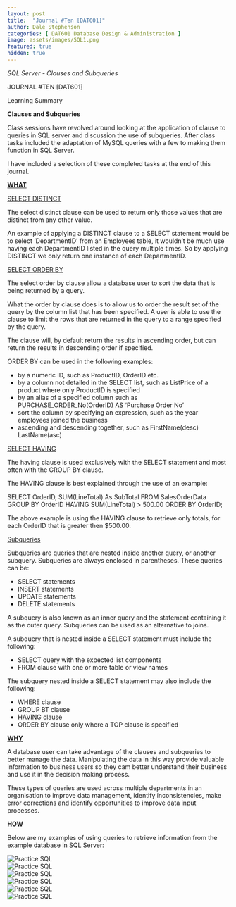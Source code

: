 ```yaml
---
layout: post
title:  "Journal #Ten [DAT601]"
author: Dale Stephenson
categories: [ DAT601 Database Design & Administration ]
image: assets/images/SQL1.png
featured: true
hidden: true
---
```

<i>SQL Server - Clauses and Subqueries</i>

JOURNAL #TEN [DAT601]

Learning Summary<br>

<b>Clauses and Subqueries</b>

Class sessions have revolved around looking at the application of clause to queries in SQL server and discussion the use of subqueries. After class tasks included the adaptation of MySQL queries with a few to making them function in SQL Server. 

I have included a selection of these completed tasks at the end of this journal.

<b><u>WHAT</u></b>

<u>SELECT DISTINCT</u>

The select distinct clause can be used to return only those values that are distinct from any other value.

An example of applying a DISTINCT clause to a SELECT statement would be to select ‘DepartmentID’ from an Employees table, it wouldn’t be much use having each DepartmentID listed in the query multiple times. So by applying DISTINCT we only return one instance of each DepartmentID. 

<u>SELECT ORDER BY</u>

The select order by clause allow a database user to sort the data that is being returned by a query. 

What the order by clause does is to allow us to order the result set of the query by the column list that has been specified. A user is able to use the clause to limit the rows that are returned in the query to a range specified by the query. 

The clause will, by default return the results in ascending order, but can return the results in descending order if specified. 

ORDER BY can be used in the following examples: 

- by a numeric ID, such as ProductID, OrderID etc.
- by a column not detailed in the SELECT list, such as ListPrice of a product where only ProductID is specified
- by an alias of a specified column such as PURCHASE_ORDER_No(OrderID) AS ‘Purchase Order No’
- sort the column by specifying an expression, such as the year employees joined the business
- ascending and descending together, such as FirstName(desc) LastName(asc)

<u>SELECT HAVING</u>

The having clause is used exclusively with the SELECT statement and most often with the GROUP BY clause.

The HAVING clause is best explained through the use of an example:

SELECT OrderID, SUM(LineTotal) As SubTotal
FROM SalesOrderData
GROUP BY OrderID
HAVING SUM(LineTotal) > 500.00
ORDER BY OrderID;

The above example is using the HAVING clause to retrieve only totals, for each OrderID that is greater then $500.00.

<u>Subqueries</u>

Subqueries are queries that are nested inside another query, or another subquery. Subqueries are always enclosed in parentheses. These queries can be:
- SELECT statements 
- INSERT statements 
- UPDATE statements 
- DELETE statements

A subquery is also known as an inner query and the statement containing it as the outer query. Subqueries can be used as an alternative to joins. 

A subquery that is nested inside a SELECT statement must include the following:
- SELECT query with the expected list components
- FROM clause with one or more table or view names

The subquery nested inside a SELECT statement may also include the following:
- WHERE clause
- GROUP BT clause
- HAVING clause
- ORDER BY clause only where a TOP clause is specified 

<b><u>WHY</u></b>

A database user can take advantage of the clauses and subqueries to better manage the data. Manipulating the data in this way provide valuable information to business users so they cam better understand their business and use it in the decision making process.

These types of queries are used across multiple departments in an organisation to improve data management, identify inconsistencies, make error corrections and identify opportunities to improve data input processes. 

<b><u>HOW</u></b>

Below are my examples of using queries to retrieve information from the example database in SQL Server:

<img src="/assets/images/SQL2.png" alt="Practice SQL">
<br>
<img src="/assets/images/SQL3.png" alt="Practice SQL">
<br>
<img src="/assets/images/SQL4.png" alt="Practice SQL">
<br>
<img src="/assets/images/SQL5.png" alt="Practice SQL">
<br>
<img src="/assets/images/SQL6.png" alt="Practice SQL">
<br>
<img src="/assets/images/SQL1.png" alt="Practice SQL">
<br>